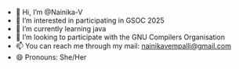 - 👋 Hi, I’m @Nainika-V
- 👀 I’m interested in participating in GSOC 2025
- 🌱 I’m currently learning java
- 💞️ I’m looking to participate with the GNU Compilers Organisation
- 📫 You can reach me through my mail: nainikavempalli@gmail.com
- 😄 Pronouns: She/Her

<!---
Nainika-V/Nainika-V is a ✨ special ✨ repository because its `README.md` (this file) appears on your GitHub profile.
You can click the Preview link to take a look at your changes.
--->
